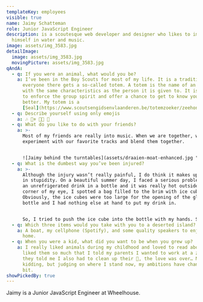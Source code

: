 ```yaml
---
templateKey: employees
visible: true
name: Jaimy Schatteman
role: Junior JavaScript Engineer
description: is a scoutesque web developer and designer who likes to immerse
  himself in water and music.
image: assets/img_3583.jpg
detailImage:
  image: assets/img_3583.jpg
  movingPicture: assets/img_3583.jpg
qAndA:
  - q: If you were an animal, what would you be?
    a: I’ve been in the Boy Scouts for most of my life. It is a tradition that
      everyone there gets a so-called totem. A totem is the name of an animal
      with the same characteristics as the person it is given to. It is supposed
      to enforce the group spirit and offer a chance to get to know yourself
      better. My totem is a
      [Seal](https://www.scoutsengidsenvlaanderen.be/totemzoeker/zeehond). 🦭
  - q: Describe yourself using only emojis
    a: 🎶 🏊‍⚜️ 👨‍🍳 🤡
  - q: What do you like to do with your friends?
    a: >-
      Most of my friends are really into music. When we are together, we like to
      experiment with our favorite tracks and blend them together. 


      ![Jaimy behind the turntables](assets/draaien-moat-enhanced.jpg "Behind the turntables")
  - q: What is the dumbest way you’ve been injured?
    a: >-
      Although the injury wasn’t really painful, I do think it makes up for it
      in stupidity. On a beautiful summer day, I faced a serious problem. I had
      an unrefrigerated drink in a bottle and it was really hot outside. In the
      corner of my eye, I spotted a bag filled to the brim with ice cubes.
      Obviously, the ice cubes were too large for the opening of the glass
      bottle and I had nothing else at hand to put my drink in. 


      So, I tried to push the ice cube into the bottle with my hands. Sadly, this was harder than I thought it would be. I suddenly thought of a solution. What if I tried to ram it in the bottle with my teeth? IT WORKED! However, when it finally slipped through, my teeth hit the bottle and a piece chipped off never to be found again...
  - q: Which three items would you take with you to a deserted island?
    a: A boat, my cellphone (Spotify), and some quality speakers to enjoy the ride
      home.
  - q: When you were a kid, what did you want to be when you grew up?
    a: I really liked animals during my childhood and loved to read about them. I
      liked them so much that I told my parents I wanted to work at a zoo. When
      they told me I also had to clean up their 💩, the love was over… Nah, just
      kidding, but judging on where I stand now, my ambitions have changed a
      bit.
showPickedBy: true
---
```

Jaimy is a Junior JavaScript Engineer at Wheelhouse.